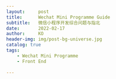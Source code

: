 ```yaml
---
layout:     post
title:      Wechat Mini Programme Guide
subtitle:   微信小程序开发综合问题与指北
date:       2022-02-17
author:     KO
header-img: img/post-bg-universe.jpg
catalog: true
tags:
    - Wechat Mini Programme
    - Front End
  
---
```

